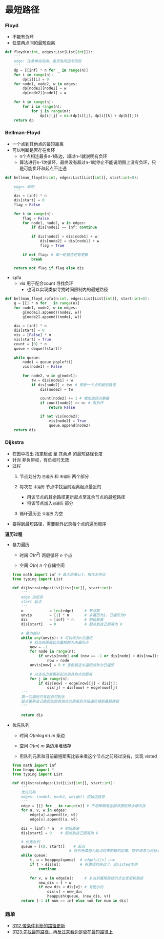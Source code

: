 # 最短路径

### Floyd

- 不能有负环
- 任意两点间的最短距离

```python
def floyd(n:int, edges:List[List[int]]):
    '''
    edge: 注意单向双向，是否有同边不同权
    '''
    dp = [[inf] * n for _ in range(n)]
    for i in range(n):
        dp[i][i] = 0
    for node1, node2, w in edges:
        dp[node1][node2] = w
        dp[node2][node1] = w
    
    for k in range(n):
        for i in range(n):
            for j in range(n):
                dp[i][j] = min(dp[i][j], dp[i][k] + dp[k][j])
    return dp
```



### Bellman-Floyd

- 一个点到其他点的最短距离
- 可以判断是否存在负环
  - n个点相连最多n-1条边，超过n-1就说明有负环
  - 算法进行n-1次循环，最终没有超过n-1就停止不能说明图上没有负环，只是可能负环和起点不连通

```python
def bellman_floyd(n:int, edges:List[List[int]], start:int=0):
    '''
    edges 单向
    '''
    dis = [inf] * n
    dis[start] = 0
    flag = False
    
    for k in range(n):
        flag = False
        for node1, node2, w in edges:
            if dis[node1] == inf: continue
        
            if dis[node2] > dis[node1] + w:
                dis[node2] = dis[node1] + w
                flag = True
        
        if not flag: # 每一轮是否还有更新
            break
    
    return not flag if flag else dis
```

- spfa
  - vis 用于配合count 寻找负环
    - 也可以实现类似寻找时间限制内的最短路径


```python
def bellman_floyd_spfa(n:int, edges:List[List[int]], start:int=0):
    g = [[] * n for _ in range(n)]
    for node1, node2, w in edges:
        g[node1].append((node2, w))
        g[node2].append((node1, w))
    
    dis = [inf] * n
    dis[start] = 0
    vis = [False] * n
    vis[start] = True
    count = [0] * n
    queue = deque([start])
    
    while queue:
        node1 = queue.popleft()
        vis[node1] = False
        
        for node2, w in g[node1]:
            tw = dis[node1] + w
            if dis[node2] > tw: # 更新一个点的最短路径
                dis[node2] = tw
                
                count[node2] += 1 # 增加途径点数量
                if count[node2] >= n: # 有负环
                    return False

                if not vis[node2]:
                    vis[node2] = True
                    queue.append(node2)
    return dis
```







### Dijkstra

- 在图中找出 指定起点 至 其余点 的最短路径长度
- 针对 非负带权，有负权时无效
- 过程
  1. 节点划分为 `已遍历` 和 `未遍历` 两个部分
  2. 每次在 `未遍历` 节点中找当前距离起点最近的
     - 用该节点的其余路径更新起点至其余节点的最短路径
     - 将该节点加入`已遍历` 部分

  3. 循环遍历至 `未遍历` 为空
- 要得到最短路径，需要额外记录每个点的遍历顺序



**遍历过程**

- 暴力遍历
  - 时间 $O(n^2)$ 两层循环 $n$ 个点

  - 空间 $O(n)$ $n$​ 个存储空间


  ```python
  from math import inf # 最大距离inf，指代无穷远
  from typing import List
  
  def dijkstra(edge:List[List[int]], start:int):
      '''
      edge 边信息
      start 起点
      '''
      n            = len(edge)     # 节点数
      unvis        = [1] * n       # 未遍历为1，已遍历为0
      dis          = [inf] * n     # 初始距离
      dis[start]   = 0             # 起点到自己距离为 0
      
      # 暴力循环
      while any(unvis): # 可以改为n次遍历
          # 找当前距离起点最短的为未遍历点
          now = -1
          for node in range(n):
              if unvis[node] and (now == -1 or dis[node] < dis[now]):
                  now = node
          unvis[now] = 0 # 当前最近未遍历点改为已遍历
          
          # 从该点出发更新起点到其余点的距离
          for j in range(n):
              if dis[now] + edge[now][j] < dis[j]:
                  dis[j] = dis[now] + edge[now][j]
      '''
      第一次遍历只有起点可到达
      起点更新自己能到达的其他点的距离后开始遍历得到最短路径
      '''
      
      return dis
  ```

- 优先队列
  - 时间 $O(m\log m)$ $m$ 条边

  - 空间 $O(m)$ $m$​​ 条边用堆储存

  - 用队列元素和目前最短距离比较来看这个节点之前经过没有，实现 visted


  ```python
  from math import inf
  from heapq import *
  from typing import List
  
  def dijkstra(edges:List[List[int]], start:int):
      '''
      优先队列
      edges: (node1, node2, weight) 初始边信息
      '''
      edge = [[] for _ in range(n)] # 不用稀疏用全部邻接矩阵会爆内存
      for u, v, w in edges:
          edge[u].append((v, w))
          edge[v].append((u, w))
      
      dis = [inf] * n   # 初始距离
      dis[start] = 0    # 起点到自己距离为 0
  
      # 优先队列
      queue = [(0, start)]    # 起点
                          	# 队列元素值为起点过来的新的距离，额外信息为目标点
      while queue:
          t, u = heappop(queue)  # edge[u][v] u→v
          if t > dis[u]:         # 有更短的来过了，起visted作用
              continue
          
          for v, w in edge[u]:     # 从当前最短路径的点出发更新路径
              new_dis = t + w
              if new_dis < dis[v]: # 有更小的
                  dis[v] = new_dis
                  heappush(queue, (new_dis, v))
      return [-1 if num == inf else num for num in dis]
  ```

  



### 题单

- [3112.带条件判断的路径更新](https://leetcode.cn/problems/minimum-time-to-visit-disappearing-nodes/description/)
- [3123.先找最短路径，再反过来看边是否在最短路径上](https://leetcode.cn/problems/find-edges-in-shortest-paths/description/)
